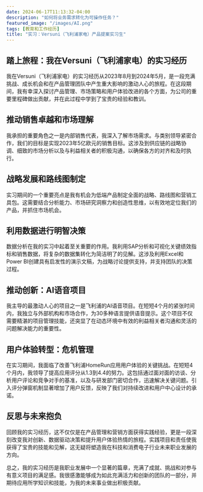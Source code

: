 ```yaml
---
date: 2024-06-17T11:13:32-04:00
description: "如何将业务需求转化为可操作任务？"
featured_image: "/images/AI.png"
tags: [教育和工作经历]
title: "实习：Versuni（飞利浦家电）产品提案实习生"
---
```

## 踏上旅程：我在Versuni（飞利浦家电）的实习经历
我在Versuni（飞利浦家电）的实习经历从2023年8月到2024年5月，是一段充满挑战、成长机会和在产品管理团队中产生重大影响的激动人心的旅程。在这段期间，我有幸深入探讨产品管理、市场策略和用户体验改进的各个方面，为公司的重要里程碑做出贡献，并在此过程中学到了宝贵的经验和教训。
<!--more-->
## 推动销售卓越和市场理解
我承担的重要角色之一是内部销售代表，我深入了解市场需求。与类别领导紧密合作，我们的目标是实现2023年5亿欧元的销售目标。这涉及到供应链的战略协调、细致的市场分析以及与利益相关者的积极沟通，以确保各方的对齐和及时执行。

## 战略发展和路线图制定
实习期间的一个重要亮点是我有机会为低端产品制定全面的战略、路线图和营销工具包。这需要结合分析能力、市场研究洞察力和创造性思维，以有效地定位我们的产品，并抓住市场机会。

## 利用数据进行明智决策
数据分析在我的实习中起着至关重要的作用。我利用SAP分析和可视化关键绩效指标和销售数据，将复杂的数据集转化为简洁明了的见解。这涉及利用Excel和Power BI创建具有启发性的演示文稿，为战略讨论提供支持，并支持团队的决策过程。

## 推动创新：AI语音项目
我主导的最激动人心的项目之一是飞利浦的AI语音项目。在短短4个月的紧张时间内，我独立与外部机构和市场合作，为30多种语言提供语音提示。这个项目不仅需要精湛的项目管理技能，还突显了在动态环境中有效的利益相关者沟通和灵活的问题解决能力的重要性。

## 用户体验转型：危机管理
在实习期间，我面临了改善飞利浦HomeRun应用用户体验的关键挑战。在短短4个月内，我领导了提高应用评分从1.3到4.4的努力。这包括通过面对面的访谈、分析用户评论和竞争对手的基准，以及与研发部门密切合作，迅速解决关键问题。引入评分弹窗机制显著增加了用户反馈，反映了我们对持续改进和用户中心设计的承诺。

## 反思与未来抱负
回顾我的实习经历，这不仅仅是在产品管理和营销方面获得实践经验，更是一段深刻改变我对创新、数据驱动决策和提升用户体验热情的旅程。实践项目和责任使我获得了宝贵的技能和见解，这无疑将塑造我在科技和消费电子行业未来职业发展的方向。

总之，我的实习经历是我职业发展中一个显著的篇章，充满了成就、挑战和对参与有意义项目的满足感。我很感激能够成为如此充满活力和创新的团队的一部分，并期待应用所学知识和技能，为我的未来事业做出积极贡献。
